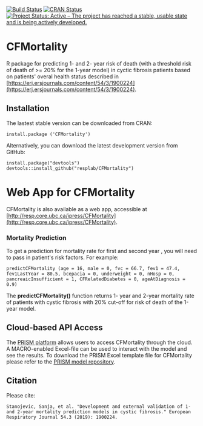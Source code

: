 [![Build Status](https://travis-ci.org/resplab/CFMortality.svg?branch=master)](https://travis-ci.org/resplab/CFMortality)
[![CRAN Status](https://www.r-pkg.org/badges/version/CFMortality)](https://cran.r-project.org/web/packages/CFMortality/index.html)
[![Project Status: Active – The project has reached a stable, usable state and is being actively developed.](https://www.repostatus.org/badges/latest/active.svg)](https://www.repostatus.org/#active)

# CFMortality
R package for predicting 1- and 2- year risk of death (with  a threshold risk of death of >= 20% for the 1-year model) in cyctic fibrosis patients based on patients' overal health status described in [https://erj.ersjournals.com/content/54/3/1900224](https://erj.ersjournals.com/content/54/3/1900224).


## Installation
The lastest stable version can be downloaded from CRAN:

```
install.package ('CFMortality')
```

Alternatively, you can download the latest development version from GitHub:

```
install.package("devtools")
devtools::install_github("resplab/CFMortality")
```

# Web App for CFMortality

CFMortality is also available as a web app, accessible at [http://resp.core.ubc.ca/ipress/CFMortality](http://resp.core.ubc.ca/ipress/CFMortality).

### Mortality Prediction

To get a prediction for mortality rate for first and second year , you will need to pass in patient's risk factors. For example: 

```
predictCFMortality (age = 16, male = 0, fvc = 66.7, fev1 = 47.4, fev1LastYear = 80.5, bcepacia = 0, underweight = 0, nHosp = 0, pancreaicInsufficient = 1, CFRelatedDiabetes = 0, ageAtDiagnosis = 0.9)

```

The **predictCFMortality()** function returns 1- year and 2-year mortality rate of patients with cystic fibrosis with 20% cut-off for risk of death of the 1-year model.

## Cloud-based API Access
The [PRISM platform](http://prism.resp.core.ubc.ca) allows users to access CFMortality through the cloud. A MACRO-enabled Excel-file can be used to interact with the model and see the results. To download the PRISM Excel template file for CFMortality please refer to the [PRISM model repository](http://resp.core.ubc.ca/ipress/prism).


## Citation

Please cite: 

```
Stanojevic, Sanja, et al. "Development and external validation of 1-and 2-year mortality prediction models in cystic fibrosis." European Respiratory Journal 54.3 (2019): 1900224.
```
